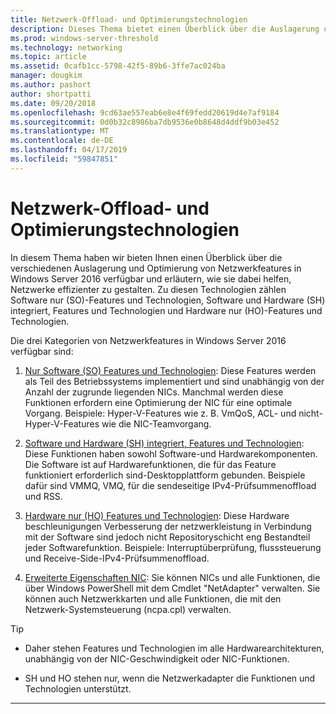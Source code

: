 ```yaml
---
title: Netzwerk-Offload- und Optimierungstechnologien
description: Dieses Thema bietet einen Überblick über die Auslagerung und Optimierung von Technologien in Windows Server 2016, und enthält Links zu weiteren Anleitungen zu diesen Technologien.
ms.prod: windows-server-threshold
ms.technology: networking
ms.topic: article
ms.assetid: 0cafb1cc-5798-42f5-89b6-3ffe7ac024ba
manager: dougkim
ms.author: pashort
author: shortpatti
ms.date: 09/20/2018
ms.openlocfilehash: 9cd63ae557eab6e8e4f69fedd20619d4e7af9184
ms.sourcegitcommit: 0d0b32c8986ba7db9536e0b8648d4ddf9b03e452
ms.translationtype: MT
ms.contentlocale: de-DE
ms.lasthandoff: 04/17/2019
ms.locfileid: "59847851"
---
```

# <a name="network-offload-and-optimization-technologies"></a>Netzwerk-Offload- und Optimierungstechnologien

In diesem Thema haben wir bieten Ihnen einen Überblick über die verschiedenen Auslagerung und Optimierung von Netzwerkfeatures in Windows Server 2016 verfügbar und erläutern, wie sie dabei helfen, Netzwerke effizienter zu gestalten. Zu diesen Technologien zählen Software nur (SO)-Features und Technologien, Software und Hardware (SH) integriert, Features und Technologien und Hardware nur (HO)-Features und Technologien.

Die drei Kategorien von Netzwerkfeatures in Windows Server 2016 verfügbar sind: 

1.  [Nur Software (SO) Features und Technologien](hpn-software-only-features.md): Diese Features werden als Teil des Betriebssystems implementiert und sind unabhängig von der Anzahl der zugrunde liegenden NICs. Manchmal werden diese Funktionen erfordern eine Optimierung der NIC für eine optimale Vorgang. Beispiele: Hyper-V-Features wie z. B. VmQoS, ACL- und nicht-Hyper-V-Features wie die NIC-Teamvorgang.   

2.  [Software und Hardware (SH) integriert, Features und Technologien](hpn-software-hardware-features.md): Diese Funktionen haben sowohl Software-und Hardwarekomponenten. Die Software ist auf Hardwarefunktionen, die für das Feature funktioniert erforderlich sind-Desktopplattform gebunden. Beispiele dafür sind VMMQ, VMQ, für die sendeseitige IPv4-Prüfsummenoffload und RSS.   

3.  [Hardware nur (HO) Features und Technologien](hpn-hardware-only-features.md): Diese Hardware beschleunigungen Verbesserung der netzwerkleistung in Verbindung mit der Software sind jedoch nicht Repositoryschicht eng Bestandteil jeder Softwarefunktion. Beispiele: Interruptüberprüfung, flusssteuerung und Receive-Side-IPv4-Prüfsummenoffload. 

4. [Erweiterte Eigenschaften NIC](hpn-nic-advanced-properties.md): Sie können NICs und alle Funktionen, die über Windows PowerShell mit dem Cmdlet "NetAdapter" verwalten.  Sie können auch Netzwerkkarten und alle Funktionen, die mit den Netzwerk-Systemsteuerung (ncpa.cpl) verwalten. 

>[!TIP]
>- Daher stehen Features und Technologien im alle Hardwarearchitekturen, unabhängig von der NIC-Geschwindigkeit oder NIC-Funktionen.
>
>- SH und HO stehen nur, wenn die Netzwerkadapter die Funktionen und Technologien unterstützt.

---
